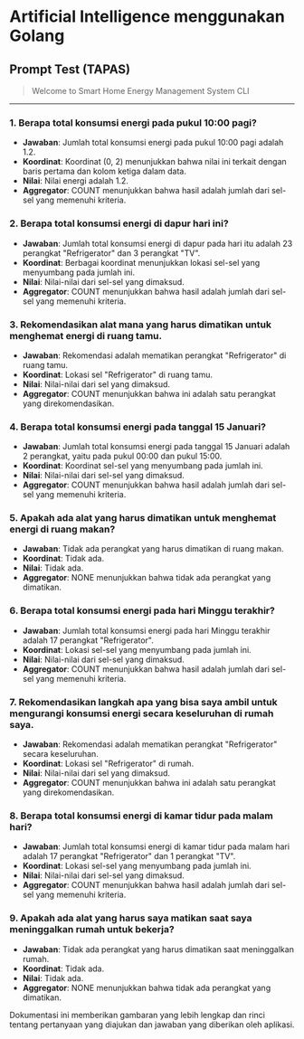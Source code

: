 # Artificial Intelligence menggunakan Golang

## Prompt Test (TAPAS)


>Welcome to Smart Home Energy Management System CLI
-------------------------------------------------


### 1. Berapa total konsumsi energi pada pukul 10:00 pagi?
- **Jawaban**: Jumlah total konsumsi energi pada pukul 10:00 pagi adalah 1.2.
- **Koordinat**: Koordinat (0, 2) menunjukkan bahwa nilai ini terkait dengan baris pertama dan kolom ketiga dalam data.
- **Nilai**: Nilai energi adalah 1.2.
- **Aggregator**: COUNT menunjukkan bahwa hasil adalah jumlah dari sel-sel yang memenuhi kriteria.

### 2. Berapa total konsumsi energi di dapur hari ini?
- **Jawaban**: Jumlah total konsumsi energi di dapur pada hari itu adalah 23 perangkat "Refrigerator" dan 3 perangkat "TV".
- **Koordinat**: Berbagai koordinat menunjukkan lokasi sel-sel yang menyumbang pada jumlah ini.
- **Nilai**: Nilai-nilai dari sel-sel yang dimaksud.
- **Aggregator**: COUNT menunjukkan bahwa hasil adalah jumlah dari sel-sel yang memenuhi kriteria.

### 3. Rekomendasikan alat mana yang harus dimatikan untuk menghemat energi di ruang tamu.
- **Jawaban**: Rekomendasi adalah mematikan perangkat "Refrigerator" di ruang tamu.
- **Koordinat**: Lokasi sel "Refrigerator" di ruang tamu.
- **Nilai**: Nilai-nilai dari sel yang dimaksud.
- **Aggregator**: COUNT menunjukkan bahwa ini adalah satu perangkat yang direkomendasikan.

### 4. Berapa total konsumsi energi pada tanggal 15 Januari?
- **Jawaban**: Jumlah total konsumsi energi pada tanggal 15 Januari adalah 2 perangkat, yaitu pada pukul 00:00 dan pukul 15:00.
- **Koordinat**: Koordinat sel-sel yang menyumbang pada jumlah ini.
- **Nilai**: Nilai-nilai dari sel-sel yang dimaksud.
- **Aggregator**: COUNT menunjukkan bahwa hasil adalah jumlah dari sel-sel yang memenuhi kriteria.

### 5. Apakah ada alat yang harus dimatikan untuk menghemat energi di ruang makan?
- **Jawaban**: Tidak ada perangkat yang harus dimatikan di ruang makan.
- **Koordinat**: Tidak ada.
- **Nilai**: Tidak ada.
- **Aggregator**: NONE menunjukkan bahwa tidak ada perangkat yang dimatikan.

### 6. Berapa total konsumsi energi pada hari Minggu terakhir?
- **Jawaban**: Jumlah total konsumsi energi pada hari Minggu terakhir adalah 17 perangkat "Refrigerator".
- **Koordinat**: Lokasi sel-sel yang menyumbang pada jumlah ini.
- **Nilai**: Nilai-nilai dari sel-sel yang dimaksud.
- **Aggregator**: COUNT menunjukkan bahwa hasil adalah jumlah dari sel-sel yang memenuhi kriteria.

### 7. Rekomendasikan langkah apa yang bisa saya ambil untuk mengurangi konsumsi energi secara keseluruhan di rumah saya.
- **Jawaban**: Rekomendasi adalah mematikan perangkat "Refrigerator" secara keseluruhan.
- **Koordinat**: Lokasi sel "Refrigerator" di rumah.
- **Nilai**: Nilai-nilai dari sel yang dimaksud.
- **Aggregator**: COUNT menunjukkan bahwa ini adalah satu perangkat yang direkomendasikan.

### 8. Berapa total konsumsi energi di kamar tidur pada malam hari?
- **Jawaban**: Jumlah total konsumsi energi di kamar tidur pada malam hari adalah 17 perangkat "Refrigerator" dan 1 perangkat "TV".
- **Koordinat**: Lokasi sel-sel yang menyumbang pada jumlah ini.
- **Nilai**: Nilai-nilai dari sel-sel yang dimaksud.
- **Aggregator**: COUNT menunjukkan bahwa hasil adalah jumlah dari sel-sel yang memenuhi kriteria.

### 9. Apakah ada alat yang harus saya matikan saat saya meninggalkan rumah untuk bekerja?
- **Jawaban**: Tidak ada perangkat yang harus dimatikan saat meninggalkan rumah.
- **Koordinat**: Tidak ada.
- **Nilai**: Tidak ada.
- **Aggregator**: NONE menunjukkan bahwa tidak ada perangkat yang dimatikan.

Dokumentasi ini memberikan gambaran yang lebih lengkap dan rinci tentang pertanyaan yang diajukan dan jawaban yang diberikan oleh aplikasi.